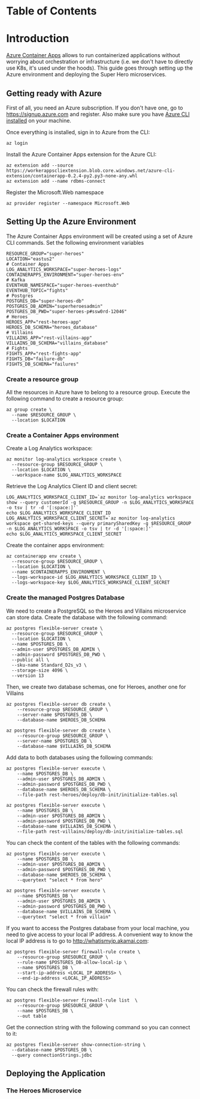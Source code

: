 # Table of Contents

# Introduction
[Azure Container Apps](https://docs.microsoft.com/en-us/azure/container-apps/) allows to run containerized applications without worrying about orchestration or infrastructure (i.e. we don't have to directly use K8s, it's used under the hoods).
This guide goes through setting up the Azure environment and deploying the Super Hero microservices.

## Getting ready with Azure

First of all, you need an Azure subscription.
If you don't have one, go to https://signup.azure.com and register.
Also make sure you have [Azure CLI installed](https://docs.microsoft.com/en-us/cli/azure/install-azure-cli) on your machine.

Once everything is installed, sign in to Azure from the CLI:

```shell
az login
```

Install the Azure Container Apps extension for the Azure CLI:

```shell
az extension add --source https://workerappscliextension.blob.core.windows.net/azure-cli-extension/containerapp-0.2.4-py2.py3-none-any.whl
az extension add --name rdbms-connect
```

Register the Microsoft.Web namespace

```shell
az provider register --namespace Microsoft.Web
```

## Setting Up the Azure Environment

The Azure Container Apps environment will be created using a set of Azure CLI commands.
Set the following environment variables

```shell
RESOURCE_GROUP="super-heroes"
LOCATION="eastus2"
# Container Apps
LOG_ANALYTICS_WORKSPACE="super-heroes-logs"
CONTAINERAPPS_ENVIRONMENT="super-heroes-env"
# Kafka
EVENTHUB_NAMESPACE="super-heroes-eventhub"
EVENTHUB_TOPIC="fights"
# Postgres
POSTGRES_DB="super-heroes-db"
POSTGRES_DB_ADMIN="superheroesadmin"
POSTGRES_DB_PWD="super-heroes-p#ssw0rd-12046"
# Heroes
HEROES_APP="rest-heroes-app"
HEROES_DB_SCHEMA="heroes_database"
# Villains
VILLAINS_APP="rest-villains-app"
VILLAINS_DB_SCHEMA="villains_database"
# Fights
FIGHTS_APP="rest-fights-app"
FIGHTS_DB="failure-db"
FIGHTS_DB_SCHEMA="failures"
```

### Create a resource group

All the resources in Azure have to belong to a resource group.
Execute the following command to create a resource group:

```shell
az group create \
  --name $RESOURCE_GROUP \
  --location $LOCATION
```

### Create a Container Apps environment

Create a Log Analytics workspace:

```shell
az monitor log-analytics workspace create \
  --resource-group $RESOURCE_GROUP \
  --location $LOCATION \
  --workspace-name $LOG_ANALYTICS_WORKSPACE
```

Retrieve the Log Analytics Client ID and client secret:

```shell
LOG_ANALYTICS_WORKSPACE_CLIENT_ID=`az monitor log-analytics workspace show --query customerId -g $RESOURCE_GROUP -n $LOG_ANALYTICS_WORKSPACE -o tsv | tr -d '[:space:]'`
echo $LOG_ANALYTICS_WORKSPACE_CLIENT_ID
LOG_ANALYTICS_WORKSPACE_CLIENT_SECRET=`az monitor log-analytics workspace get-shared-keys --query primarySharedKey -g $RESOURCE_GROUP -n $LOG_ANALYTICS_WORKSPACE -o tsv | tr -d '[:space:]'`
echo $LOG_ANALYTICS_WORKSPACE_CLIENT_SECRET
```

Create the container apps environment:

````shell
az containerapp env create \
  --resource-group $RESOURCE_GROUP \
  --location $LOCATION \
  --name $CONTAINERAPPS_ENVIRONMENT \
  --logs-workspace-id $LOG_ANALYTICS_WORKSPACE_CLIENT_ID \
  --logs-workspace-key $LOG_ANALYTICS_WORKSPACE_CLIENT_SECRET
````

### Create the managed Postgres Database

We need to create a PostgreSQL so the Heroes and Villains microservice can store data.
Create the database with the following command:

```shell
az postgres flexible-server create \
  --resource-group $RESOURCE_GROUP \
  --location $LOCATION \
  --name $POSTGRES_DB \
  --admin-user $POSTGRES_DB_ADMIN \
  --admin-password $POSTGRES_DB_PWD \
  --public all \
  --sku-name Standard_D2s_v3 \
  --storage-size 4096 \
  --version 13
```

Then, we create two database schemas, one for Heroes, another one for Villains

```shell
az postgres flexible-server db create \
    --resource-group $RESOURCE_GROUP \
    --server-name $POSTGRES_DB \
    --database-name $HEROES_DB_SCHEMA
```

```shell
az postgres flexible-server db create \
    --resource-group $RESOURCE_GROUP \
    --server-name $POSTGRES_DB \
    --database-name $VILLAINS_DB_SCHEMA
```

Add data to both databases using the following commands:

```shell
az postgres flexible-server execute \
    --name $POSTGRES_DB \
    --admin-user $POSTGRES_DB_ADMIN \
    --admin-password $POSTGRES_DB_PWD \
    --database-name $HEROES_DB_SCHEMA \
    --file-path rest-heroes/deploy/db-init/initialize-tables.sql
```

```shell
az postgres flexible-server execute \
    --name $POSTGRES_DB \
    --admin-user $POSTGRES_DB_ADMIN \
    --admin-password $POSTGRES_DB_PWD \
    --database-name $VILLAINS_DB_SCHEMA \
    --file-path rest-villains/deploy/db-init/initialize-tables.sql
```

You can check the content of the tables with the following commands:

```shell
az postgres flexible-server execute \
    --name $POSTGRES_DB \
    --admin-user $POSTGRES_DB_ADMIN \
    --admin-password $POSTGRES_DB_PWD \
    --database-name $HEROES_DB_SCHEMA \
    --querytext "select * from hero"
```

```shell
az postgres flexible-server execute \
    --name $POSTGRES_DB \
    --admin-user $POSTGRES_DB_ADMIN \
    --admin-password $POSTGRES_DB_PWD \
    --database-name $VILLAINS_DB_SCHEMA \
    --querytext "select * from villain"
```


If you want to access the Postgres database from your local machine, you need to give access to your local IP address.
A convenient way to know the local IP address is to go to http://whatismyip.akamai.com:

```shell
az postgres flexible-server firewall-rule create \
    --resource-group $RESOURCE_GROUP \
    --rule-name $POSTGRES_DB-allow-local-ip \
    --name $POSTGRES_DB \
    --start-ip-address <LOCAL_IP_ADDRESS> \
    --end-ip-address <LOCAL_IP_ADDRESS>
```

You can check the firewall rules with:

````shell
az postgres flexible-server firewall-rule list  \
    --resource-group $RESOURCE_GROUP \
    --name $POSTGRES_DB \
    --out table
````

Get the connection string with the following command so you can connect to it:

```shell
az postgres flexible-server show-connection-string \
  --database-name $POSTGRES_DB \
  --query connectionStrings.jdbc
```

## Deploying the Application

### The Heroes Microservice

